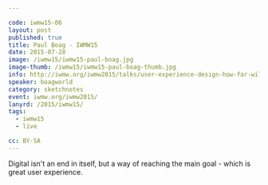 ```yaml
---

code: iwmw15-06
layout: post
published: true
title: Paul Boag - IWMW15
date: 2015-07-28
image: /iwmw15/iwmw15-paul-boag.jpg
image-thumb: /iwmw15/iwmw15-paul-boag-thumb.jpg
info: http://iwmw.org/iwmw2015/talks/user-experience-design-how-far-will-you-go/
speaker: boagworld
category: sketchnotes
event: iwmw.org/iwmw2015/
lanyrd: /2015/iwmw15/
tags:
  - iwmw15
  - live

cc: BY-SA
---
```


Digital isn't an end in itself, but a way of reaching the main goal - which is great user experience.
